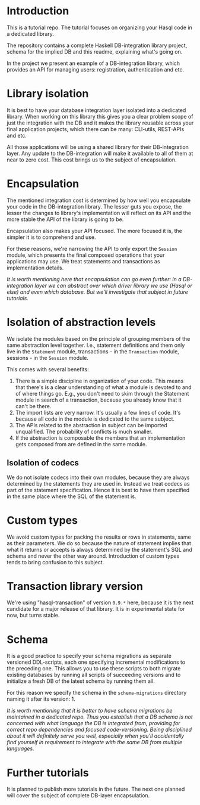 # Introduction

This is a tutorial repo. The tutorial focuses on organizing your Hasql code in a dedicated library.

The repository contains a complete Haskell DB-integration library project, schema for the implied DB and this readme, explaining what's going on.

In the project we present an example of a DB-integration library, which provides an API for managing users: registration, authentication and etc.

# Library isolation

It is best to have your database integration layer isolated into a dedicated library. When working on this library this gives you a clear problem scope of just the integration with the DB and it makes the library reusable across your final application projects, which there can be many: CLI-utils, REST-APIs and etc.

All those applications will be using a shared library for their DB-integration layer. Any update to the DB-integration will make it available to all of them at near to zero cost. This cost brings us to the subject of encapsulation.

# Encapsulation

The mentioned integration cost is determined by how well you encapsulate your code in the DB-integration library. The lesser guts you expose, the lesser the changes to library's implementation will reflect on its API and the more stable the API of the library is going to be.

Encapsulation also makes your API focused. The more focused it is, the simpler it is to comprehend and use.

For these reasons, we're narrowing the API to only export the `Session` module, which presents the final composed operations that your applications may use. We treat statements and transactions as implementation details.

_It is worth mentioning here that encapsulation can go even further: in a DB-integration layer we can abstract over which driver library we use (Hasql or else) and even which database. But we'll investigate that subject in future tutorials._

# Isolation of abstraction levels

We isolate the modules based on the principle of grouping members of the same abstraction level together. I.e., statement definitions and them only live in the `Statement` module, transactions - in the `Transaction` module, sessions - in the `Session` module.

This comes with several benefits:

1. There is a simple discipline in organization of your code. This means that there's is a clear understanding of what a module is devoted to and of where things go. E.g., you don't need to skim through the Statement module in search of a transaction, because you already know that it can't be there.
1. The import lists are very narrow. It's usually a few lines of code. It's because all code in the module is dedicated to the same subject.
1. The APIs related to the abstraction in subject can be imported unqualified. The probability of conflicts is much smaller.
1. If the abstraction is composable the members that an implementation gets composed from are defined in the same module.

## Isolation of codecs

We do not isolate codecs into their own modules, because they are always determined by the statements they are used in. Instead we treat codecs as part of the statement specification. Hence it is best to have them specified in the same place where the SQL of the statement is.

# Custom types

We avoid custom types for packing the results or rows in statements, same as their parameters. We do so because the nature of statement implies that what it returns or accepts is always determined by the statement's SQL and schema and never the other way around. Introduction of custom types tends to bring confusion to this subject.

# Transaction library version

We're using "hasql-transaction" of version `0.9.*` here, because it is the next candidate for a major release of that library. It is in experimental state for now, but turns stable.

# Schema

It is a good practice to specify your schema migrations as separate versioned DDL-scripts, each one specifying incremental modifications to the preceding one. This allows you to use these scripts to both migrate existing databases by running all scripts of succeeding versions and to initialize a fresh DB of the latest schema by running them all.

For this reason we specify the schema in the `schema-migrations` directory naming it after its version: 1.

_It is worth mentioning that it is better to have schema migrations be maintained in a dedicated repo. Thus you establish that a DB schema is not concerned with what language the DB is integrated from, providing for correct repo dependencies and focused code-versioning. Being disciplined about it will definitely serve you well, especially when you'll accidentally find yourself in requirement to integrate with the same DB from multiple languages._

# Further tutorials

It is planned to publish more tutorials in the future. The next one planned will cover the subject of complete DB-layer encapsulation.
